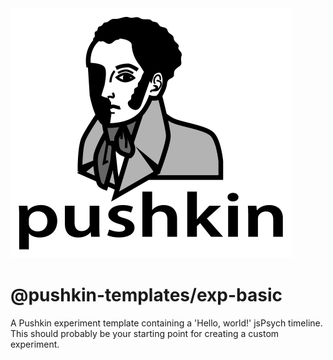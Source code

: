 <img src="https://raw.githubusercontent.com/pushkin-consortium/pushkin/main/docs/img/pushkin_bw_w_text.png" height="400" width="450" alt="pushkin logo">

# @pushkin-templates/exp-basic

A Pushkin experiment template containing a 'Hello, world!' jsPsych timeline. This should probably be your starting point for creating a custom experiment.
